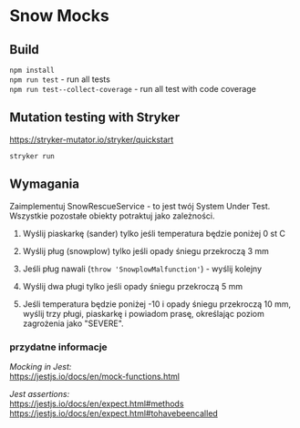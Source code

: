 Snow Mocks
==========

## Build
`npm install`  
`npm run test` - run all tests  
`npm run test--collect-coverage`  - run all test with code coverage  

## Mutation testing with Stryker
https://stryker-mutator.io/stryker/quickstart  

`stryker run`  

## Wymagania

Zaimplementuj SnowRescueService - to jest twój System Under Test. Wszystkie pozostałe obiekty potraktuj jako zależności.

1. Wyślij piaskarkę (sander) tylko jeśli temperatura będzie poniżej 0 st C

2. Wyślij pług (snowplow) tylko jeśli opady śniegu przekroczą 3 mm
	
3. Jeśli pług nawali (`throw 'SnowplowMalfunction'`) - wyślij kolejny
		
4. Wyślij dwa pługi tylko jeśli opady śniegu przekroczą 5 mm

5. Jeśli temperatura będzie poniżej -10 i opady śniegu przekroczą 10 mm, wyślij trzy pługi, piaskarkę i powiadom prasę, określając poziom zagrożenia jako "SEVERE". 

### przydatne informacje

*Mocking in Jest:*  
https://jestjs.io/docs/en/mock-functions.html  

*Jest assertions:*  
https://jestjs.io/docs/en/expect.html#methods  
https://jestjs.io/docs/en/expect.html#tohavebeencalled

